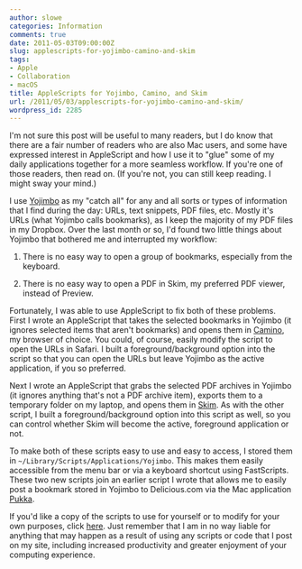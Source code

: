 ```yaml
---
author: slowe
categories: Information
comments: true
date: 2011-05-03T09:00:00Z
slug: applescripts-for-yojimbo-camino-and-skim
tags:
- Apple
- Collaboration
- macOS
title: AppleScripts for Yojimbo, Camino, and Skim
url: /2011/05/03/applescripts-for-yojimbo-camino-and-skim/
wordpress_id: 2285
---
```


I'm not sure this post will be useful to many readers, but I do know that there are a fair number of readers who are also Mac users, and some have expressed interest in AppleScript and how I use it to "glue" some of my daily applications together for a more seamless workflow. If you're one of those readers, then read on. (If you're not, you can still keep reading. I might sway your mind.)

I use [Yojimbo](http://www.barebones.com/products/yojimbo/) as my "catch all" for any and all sorts or types of information that I find during the day: URLs, text snippets, PDF files, etc. Mostly it's URLs (what Yojimbo calls bookmarks), as I keep the majority of my PDF files in my Dropbox. Over the last month or so, I'd found two little things about Yojimbo that bothered me and interrupted my workflow:

1. There is no easy way to open a group of bookmarks, especially from the keyboard.

2. There is no easy way to open a PDF in Skim, my preferred PDF viewer, instead of Preview.

Fortunately, I was able to use AppleScript to fix both of these problems. First I wrote an AppleScript that takes the selected bookmarks in Yojimbo (it ignores selected items that aren't bookmarks) and opens them in [Camino](http://www.caminobrowser.org/), my browser of choice. You could, of course, easily modify the script to open the URLs in Safari. I built a foreground/background option into the script so that you can open the URLs but leave Yojimbo as the active application, if you so preferred.

Next I wrote an AppleScript that grabs the selected PDF archives in Yojimbo (it ignores anything that's not a PDF archive item), exports them to a temporary folder on my laptop, and opens them in [Skim](http://skim-app.sourceforge.net/). As with the other script, I built a foreground/background option into this script as well, so you can control whether Skim will become the active, foreground application or not.

To make both of these scripts easy to use and easy to access, I stored them in `~/Library/Scripts/Applications/Yojimbo`. This makes them easily accessible from the menu bar or via a keyboard shortcut using FastScripts. These two new scripts join an earlier script I wrote that allows me to easily post a bookmark stored in Yojimbo to Delicious.com via the Mac application [Pukka](http://codesorcery.net/pukka).

If you'd like a copy of the scripts to use for yourself or to modify for your own purposes, click [here][1]. Just remember that I am in no way liable for anything that may happen as a result of using any scripts or code that I post on my site, including increased productivity and greater enjoyment of your computing experience.

[1]: /public/dl/yojimbo-skim-camino.zip
